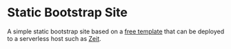 # Static Bootstrap Site

A simple static bootstrap site based on a [free template]((https://github.com/BlackrockDigital/startbootstrap-heroic-features)) that can be deployed to a serverless host such as [Zeit](https://zeit.co/).
